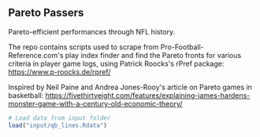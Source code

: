 Pareto Passers
--------------

Pareto-efficient performances through NFL history.

The repo contains scripts used to scrape from Pro-Football-Reference.com's play index finder and find the Pareto fronts for various criteria in player game logs, using Patrick Roocks's rPref package: <https://www.p-roocks.de/rpref/>

Inspired by Neil Paine and Andrea Jones-Rooy's article on Pareto games in basketball: <https://fivethirtyeight.com/features/explaining-james-hardens-monster-game-with-a-century-old-economic-theory/>

``` r
# Load data from input folder
load("input/qb_lines.Rdata")
```
